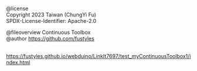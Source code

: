 @license<br>
Copyright 2023 Taiwan (ChungYi Fu)<br>
SPDX-License-Identifier: Apache-2.0<br>

@fileoverview Continuous Toolbox<br>
@author https://github.com/fustyles<br><br>


https://fustyles.github.io/webduino/LinkIt7697/test_myContinuousToolbox1/index.html